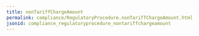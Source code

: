```yaml
---
title: nonTariffChargeAmount
permalink: compliance/RegulatoryProcedure.nonTariffChargeAmount.html
jsonid: compliance_regulatoryprocedure_nontariffchargeamount
---
```

